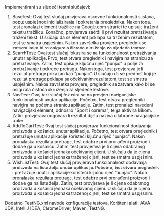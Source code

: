 Implementirani su sljedeći testni slučajevi:
1. BaseTest: Ovaj test slučaj provjerava osnovne funkcionalnosti sustava, poput uspješnog inicijaliziranja i pokretanja preglednika. Nakon toga, test pronalazi element tražilice na Google.com stranici te upisuje traženi tekst u tražilicu. Konačno, provjerava sadrži li prvi rezultat pretraživanja traženi tekst. U slučaju da se element poklapa sa traženim rezultatom, test se smatra uspješnim. Nakon završetka provjere, preglednik se zatvara kako bi se osigurala čistoća okruženja za sljedeće testove.
2. SearchTest: Ovaj test slučaj fokusira se na funkcionalnost pretraživanja unutar aplikacije. Prvo, test otvara preglednik i navigira na stranicu za pretraživanje. Zatim, test upisuje ključnu riječ "punjac" u polje za pretraživanje i pokreće pretragu. Nakon toga, test provjerava je li rezultat pretrage prikazan kao "punjac". U slučaju da se predmet koji je rezultat pretrage poklapa sa očekivanim rezultatom, test se smatra uspješnim. Nakon završetka provjere, preglednik se zatvara kako bi se osigurala čistoća okruženja za sljedeće testove.
3. NavTest: Ovaj test slučaj fokusira se na provjeru navigacijske funkcionalnosti unutar aplikacije. Početno, test otvara preglednik i navigira na početnu stranicu aplikacije. Zatim, test pronalazi navedeni navigacijski element, odnosno "Sport i oprema", te ga aktivira klikom. Zatim provjerava odgovara li rezultat dijelu naziva odabrane navigacijske trake.
4. AddToCartTest: Ovaj test slučaj provjerava funkcionalnost dodavanja proizvoda u košaricu unutar aplikacije. Početno, test otvara preglednik i pretražuje unutar aplikacije koristeći ključnu riječ "punjac". Nakon pronalaska rezultata pretrage, test odabire prvi pronađeni proizvod i dodaje ga u košaricu. Zatim, test provjerava je li cijena odabranog proizvoda u košarici jednaka očekivanoj cijeni. U slučaju da je cijena proizvoda u košarici jednaka traženoj cijeni, test se smatra uspješnim.
5. WishListTest: Ovaj test slučaj provjerava funkcionalnost dodavanja proizvoda na listu želja unutar aplikacije. Početno, test otvara preglednik i pretražuje unutar aplikacije koristeći ključnu riječ "punjac". Nakon pronalaska rezultata pretrage, test odabire prvi pronađeni proizvod i dodaje ga na listu želja. Zatim, test provjerava je li cijena odabranog proizvoda u košarici jednaka očekivanoj cijeni. U slučaju da je cijena proizvoda u košarici jednaka traženoj cijeni, test se smatra uspješnim.

Dodatno: TestNG.xml navode konfiguracije testova.
Korišteni alati: JAVA JDK, IntelliJ IDEA, ChromeDriver, Maven, TestNG.




